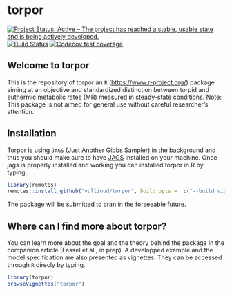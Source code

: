
<!-- README.md is generated from README.Rmd. Please edit that file -->

# torpor

[![Project Status: Active – The project has reached a stable, usable
state and is being actively
developed.](https://www.repostatus.org/badges/latest/active.svg)](https://www.repostatus.org/#active)
[![Build
Status](https://travis-ci.org/vullioud/torpor.svg?branch=master)](https://travis-ci.org/vullioud/torpor)
[![Codecov test
coverage](https://codecov.io/gh/vullioud/torpor/branch/master/graph/badge.svg)](https://codecov.io/gh/vullioud/torpor?branch=master)

## Welcome to torpor

This is the repository of torpor an `R` (<https://www.r-project.org/>)
package aiming at an objective and standardized distinction between
torpid and euthermic metabolic rates (MR) measured in steady-state
conditions. Note: This package is not aimed for general use without
careful researcher’s attention.

## Installation

Torpor is using `JAGS` (Just Another Gibbs Sampler) in the background
and thus you should make sure to have
[JAGS](http://mcmc-jags.sourceforge.net) installed on your machine. Once
jags is properly installed and working you can installed torpor in R by
typing:

``` r
library(remotes)
remotes::install_github("vullioud/torpor", build_opts =  c("--build_vignettes"),force=TRUE)
```

The package will be submitted to cran in the forseeable future.

## Where can I find more about torpor?

You can learn more about the goal and the theory behind the package in
the companion article (Fassel et al., in prep). A developped example and
the model specification are also presented as vignettes. They can be
accessed through `R` direcly by typing.

``` r
library(torpor)
browseVignettes("torpor")
```
